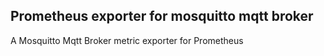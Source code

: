 ## Prometheus exporter for mosquitto mqtt broker

A Mosquitto Mqtt Broker metric exporter for Prometheus 




<!-- zap logging
channals for mqtt
 -->
